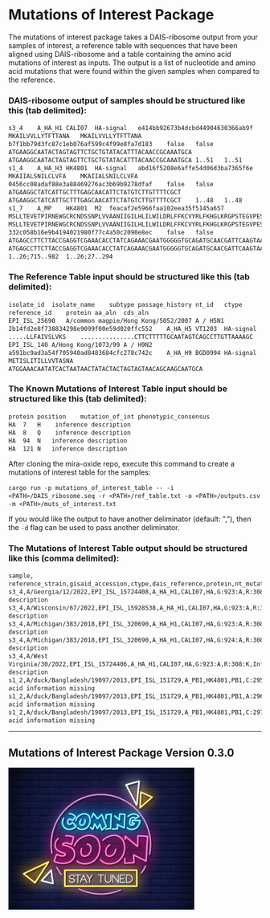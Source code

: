 # Mutations of Interest Package

The mutations of interest package takes a DAIS-ribosome output from your samples of interest, a reference table with sequences that have been aligned using DAIS-ribosome and a table containing the amino acid mutations of interest as inputs. The output is a list of nucleotide and amino acid mutations that were found within the given samples when compared to the reference. 

### DAIS-ribosome output of samples should be structured like this (tab delimited):
```
s3_4	A_HA_H1	CALI07	HA-signal	e414bb92673b4dcbd44904630366ab9f	MKAILVVLLYTFTTANA	MKAILVVLLYTFTTANA	b7f1bb79d3fc87c1eb076af599c4f99e8fa7d183	false	false	ATGAAGGCAATACTAGTAGTTCTGCTGTATACATTTACAACCGCAAATGCA	ATGAAGGCAATACTAGTAGTTCTGCTGTATACATTTACAACCGCAAATGCA	1..51	1..51
s1_4	A_HA_H3	HK4801	HA-signal	abd16f5208e6affe54d06d3ba7365f6e	MKAIIALSNILCLVFA	MKAIIALSNILCLVFA	0456cc08adaf88e3a88469276ac3b69b9278dfaf	false	false	ATGAAGGCTATCATTGCTTTGAGCAACATTCTATGTCTTGTTTTCGCT	ATGAAGGCTATCATTGCTTTGAGCAACATTCTATGTCTTGTTTTCGCT	1..48	1..48
s1_7	A_MP	HK4801	M2	feacaf2e5966faa102eea35f5145a657	MSLLTEVETPIRNEWGCRCNDSSNPLVVAANIIGILHLILWILDRLFFKCVYRLFKHGLKRGPSTEGVPESMREEYRKEQQNAVDADESHFVSIELE*	MSLLTEVETPIRNEWGCRCNDSSNPLVVAANIIGILHLILWILDRLFFKCVYRLFKHGLKRGPSTEGVPESMREEYRKEQQNAVDADESHFVSIELE*	332c058b16e9b4194021980f77c4a50c2090e8ec	false	false	ATGAGCCTTCTTACCGAGGTCGAAACACCTATCAGAAACGAATGGGGGTGCAGATGCAACGATTCAAGTAATCCACTTGTTGTTGCCGCGAATATCATTGGGATCTTGCACTTGATATTATGGATTCTTGATCGTCTTTTTTTCAAATGCGTCTATCGACTCTTCAAACACGGCCTTAAAAGAGGCCCTTCTACGGAAGGTGTGCCTGAGTCTATGAGGGAAGAATACCGAAAGGAACAGCAGAATGCTGTGGATGCTGACGAAAGTCATTTTGTCAGCATAGAATTGGAGTAA	ATGAGCCTTCTTACCGAGGTCGAAACACCTATCAGAAACGAATGGGGGTGCAGATGCAACGATTCAAGTAATCCACTTGTTGTTGCCGCGAATATCATTGGGATCTTGCACTTGATATTATGGATTCTTGATCGTCTTTTTTTCAAATGCGTCTATCGACTCTTCAAACACGGCCTTAAAAGAGGCCCTTCTACGGAAGGTGTGCCTGAGTCTATGAGGGAAGAATACCGAAAGGAACAGCAGAATGCTGTGGATGCTGACGAAAGTCATTTTGTCAGCATAGAATTGGAGTAA	1..26;715..982	1..26;27..294
```

### The Reference Table input should be structured like this (tab delimited):
```
isolate_id	isolate_name	subtype	passage_history	nt_id	ctype	reference_id	protein	aa_aln	cds_aln
EPI_ISL_25690	A/common magpie/Hong Kong/5052/2007	A / H5N1		2b14fd2e8f738834298e9099f00e59d020ffc552	A_HA_H5	VT1203	HA-signal	.....LLFAIVSLVKS	...............CTTCTTTTTGCAATAGTCAGCCTTGTTAAAAGC
EPI_ISL_140	A/Hong Kong/1073/99	A / H9N2		a591bc9ad3a54f705940ad8483684cfc278c742c	A_HA_H9	BGD0994	HA-signal	METISLITILLVVTASNA	ATGGAAACAATATCACTAATAACTATACTACTAGTAGTAACAGCAAGCAATGCA

```

### The Known Mutations of Interest Table input should be structured like this (tab delimited):

```
protein position    mutation_of_int phenotypic_consensus
HA	7	H	 inference description
HA	8	Q	 inference description
HA	94	N	inference description
HA	121	N	inference description 
```

After cloning the mira-oxide repo, execute this command to create a mutations of interest table for the samples:

```
cargo run -p mutations_of_interest_table -- -i <PATH>/DAIS_ribosome.seq -r <PATH>/ref_table.txt -o <PATH>/outputs.csv -m <PATH>/muts_of_interest.txt
```

If you would like the output to have another deliminator (default: ","), then the `-d` flag can be used to pass another deliminator.

### The Mutations of Interest Table output should be structured like this (comma delimited):

```
sample, reference_strain,gisaid_accession,ctype,dais_reference,protein,nt_mutation,aa_mutation,phenotypic_consequence
s3_4,A/Georgia/12/2022,EPI_ISL_15724408,A_HA_H1,CALI07,HA,G:923:A,R:308:K,Inference description
s3_4,A/Wisconsin/67/2022,EPI_ISL_15928538,A_HA_H1,CALI07,HA,G:923:A,R:308:K,Inference description
s3_4,A/Michigan/383/2018,EPI_ISL_320690,A_HA_H1,CALI07,HA,G:923:A,R:308:K,Inference description
s3_4,A/Michigan/383/2018,EPI_ISL_320690,A_HA_H1,CALI07,HA,G:924:A,R:308:K,Inference description
s3_4,A/West Virginia/30/2022,EPI_ISL_15724406,A_HA_H1,CALI07,HA,G:923:A,R:308:K,Inference description
s1_2,A/duck/Bangladesh/19097/2013,EPI_ISL_151729,A_PB1,HK4801,PB1,C:295:.,H:99:.,amino acid information missing
s1_2,A/duck/Bangladesh/19097/2013,EPI_ISL_151729,A_PB1,HK4801,PB1,A:296:.,H:99:.,amino acid information missing
s1_2,A/duck/Bangladesh/19097/2013,EPI_ISL_151729,A_PB1,HK4801,PB1,C:297:.,H:99:.,amino acid information missing
```

----------------------------------------------------------------------------------

## Mutations of Interest Package Version 0.3.0

![Alt text](../assets/images/coming_soon.png)
